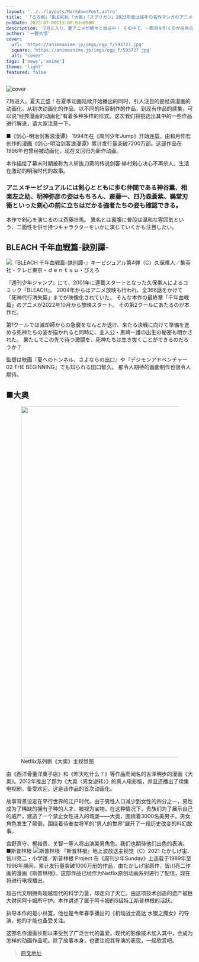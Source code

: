 ```yaml
---
layout: '../../layouts/MarkdownPost.astro'
title: '「るろ剣」「BLEACH」「大奥」「スプリガン」2023年夏は往年の名作マンガのアニメ化に注目！'
pubDate: 2023-07-08T13:00:03+0900
description: '7月に入り、夏アニメが続々と放送中！ その中で、一際目を引くのが往年の名作コミックのアニメ化だ。'
author: '一野大悟'
cover:
  url: 'https://animeanime.jp/imgs/ogp_f/593727.jpg'
  square: 'https://animeanime.jp/imgs/ogp_f/593727.jpg'
  alt: "cover"
tags: ['news','anime']
theme: 'light'
featured: false
---
```


![cover](https://animeanime.jp/imgs/ogp_f/593727.jpg)

7月进入，夏天正盛！在夏季动画陆续开始播出的同时，引人注目的是经典漫画的动画化。从初次动画化的作品，以不同的阵容制作的作品，到现有作品的续集，可以说“经典漫画的动画化”有着多种多样的形式。这次我们将挑选出其中的一些作品进行解说，请大家注意一下。

■《剑心-明治剑客浪漫谭》
1994年在《周刊少年Jump》开始连载，由和月伸宏创作的漫画《剑心-明治剑客浪漫谭》累计发行量突破7200万部。这部作品在1996年也曾经被动画化，现在又回归为新作动画。

本作描绘了幕末时期被称为人斩抜刀斋的传说剑客·緋村剣心决心不再杀人，生活在激动的明治时代的故事。
### アニメキービジュアルには剣心とともに歩む仲間である神谷薫、相楽左之助、明神弥彦の姿はもちろん、斎藤一、四乃森蒼紫、鵜堂刃衛といった剣心の前に立ちはだかる強者たちの姿も確認できる。

本作で剣心を演じるのは斉藤壮馬。 異名とは裏腹に普段は温和な雰囲気という、二面性を併せ持つキャラクターをいかに演じていくかも注目したい。

## BLEACH 千年血戦篇-訣別譚-

![『BLEACH 千年血戦篇-訣別譚-』キービジュアル第4弾（C）久保帯人／集英社・テレビ東京・ｄｅｎｔｓｕ・ぴえろ](https://animeanime.jp/imgs/zoom/593729.jpg)

『週刊少年ジャンプ』にて、2001年に連載スタートとなった久保帯人によるコミック『BLEACH』。 2004年からはアニメ放映も行われ、全366話をかけて「死神代行消失篇」までが映像化されていた。 そんな本作の最終章「千年血戦篇」のアニメが2022年10月から放映スタート。 その第2クールにあたるのが本作だ。

第1クールでは滅却師からの急襲をなんとか退け、来たる決戦に向けて準備を進める死神たちの姿が描かれると同時に、主人公・黒崎一護の出生の秘密も明かされた。 果たしてこの先で待つ激闘を、死神たちは生き抜くことができるのだろうか？

監督は映画『夏へのトンネル、さよならの出口』や『デジモンアドベンチャー02 THE BEGINNING』でも知られる田口智久。
那令人期待的画面制作也很令人期待。 </p><h2>■大奥</h2><figure class="ctms-editor-image"><img src="https://animeanime.jp/imgs/zoom/593730.jpg" class="inline-article-image" width="640" height="948"><figcaption>Netflix系列剧《大奥》主视觉图</figcaption></figure><p>由《西洋骨董洋菓子店》和《昨天吃什么？》等作品而闻名的吉泽明步的漫画《大奥》。2012年推出了题为《大奥〈男女逆转〉》的真人电影版，并且还播出了续集电视剧，备受欢迎。这是该作品的首次动画化。</p><p>故事背景设定在平行世界的江户时代。由于男性人口减少到女性的四分之一，男性成为了稀缺的拥有子种的人才，被视为宝物。在这种情况下，贵族们为了展示自己的威严，建造了一个禁止女性进入的城堡——大奥，围绕着3000名美男子。男女角色发生了颠倒，围绕着侍奉女将军的“男人的世界”展开了一段历史改变的科幻故事。</p><p>宫野真守、梶裕贵、关智一等人将出演美男角色。我们也期待他们出色的表演。
■斯普林根
![斯普林根](https://animeanime.jp/imgs/zoom/593731.jpg)
『斯普林根』地上波放送主视觉（C）2021 たかしげ宙、皆川亮二・小学馆／斯普林根 Project
在《周刊少年Sunday》上连载于1989年至1996年期间，累计发行量突破1000万册的作品，由たかしげ宙原作，皆川亮二作画的漫画《斯普林根》。这部作品已经作为Netflix原创动画系列进行了配信，现在将进行电视播出。

超古代文明拥有超越现代的科学力量，却走向了灭亡。由这项技术创造的遗产被巨大财阀阿卡姆所守护。本作讲述了属于阿卡姆的S级特工斯普林根的活跃。

执导本作的是小林寛，他也是今年春季播出的《机动战士高达 水银之魔女》的导演，他的才能也备受关注。

这部名作漫画长期以来受到了广泛世代的喜爱。现代的影像技术加入其中，会成为怎样的动画作品呢。除了故事本身，也要注视其导演的表现，一起欣赏吧。

>[原文地址](https://animeanime.jp/article/2023/07/08/78453.html)  